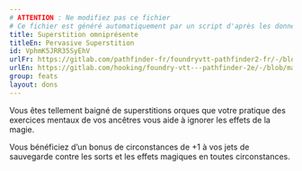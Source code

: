 ```yaml
---
# ATTENTION : Ne modifiez pas ce fichier
# Ce fichier est généré automatiquement par un script d'après les données du module Foundry VTT officiel et de sa traduction
title: Superstition omniprésente
titleEn: Pervasive Superstition
id: VphmK5JRR35SyEhV
urlFr: https://gitlab.com/pathfinder-fr/foundryvtt-pathfinder2-fr/-/blob/master/data/feats/VphmK5JRR35SyEhV.htm
urlEn: https://gitlab.com/hooking/foundry-vtt---pathfinder-2e/-/blob/master/packs/data/feats.db/pervasive-superstition.json
group: feats
layout: dons
---
```

Vous êtes tellement baigné de superstitions orques que votre pratique des exercices mentaux de vos ancêtres vous aide à ignorer les effets de la magie.

Vous bénéficiez d’un bonus de circonstances de +1 à vos jets de sauvegarde contre les sorts et les effets magiques en toutes circonstances.


